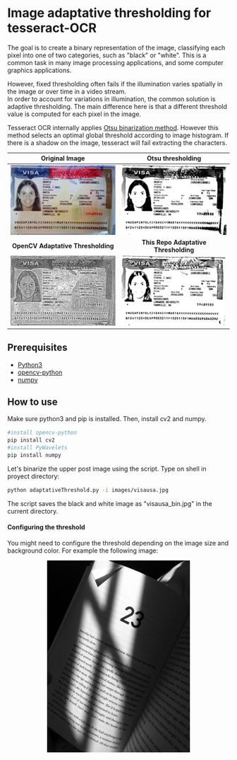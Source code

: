 # Image adaptative thresholding for tesseract-OCR
The goal is to create a binary representation of the image, classifying each pixel into one of two categories, such as "black" or "white". This is a common task in many image processing applications, and some computer graphics applications. 

However, fixed thresholding often fails if the illumination varies spatially in the image or over time in a video stream. <br>In order to account for variations in illumination, the common solution is adaptive thresholding. The main difference here is that a different threshold value is computed for each pixel in the image.

Tesseract OCR internally applies [Otsu binarization method](https://ieeexplore.ieee.org/stamp/stamp.jsp?arnumber=4310076). However this method selects an optimal global threshold according to image histogram. If there is a shadow on the image, tesseract will fail extracting the characters.

|  Original Image  | Otsu thresholding |
| :-------------: | :----------: | 
|  ![](images/visausa.jpg) | ![](images/otsubinarization.jpg)   | 
| **OpenCV Adaptative Thresholding**   |**This Repo Adaptative Thresholding** |
| ![](images/adaptativeopencv.jpg)   | ![](images/mybinariza.jpg) |

## Prerequisites
* [Python3](https://www.python.org/)
* [opencv-python](https://pypi.python.org/pypi/opencv-python)
* [numpy](https://scipy.org/install.html)

## How to use
Make sure python3 and pip is installed. Then, install cv2 and numpy.

```bash
#install opencv-python
pip install cv2
#install PyWavelets
pip install numpy
```

Let's binarize the upper post image using the script. Type on shell in proyect directory:

```bash
python adaptativeThreshold.py -i images/visausa.jpg
```
The script saves the black and white image as "visausa_bin.jpg" in the current directory.

#### Configuring the threshold

You might need to configure the threshold depending on the image size and background color.
For example the following image:

<p align="center">
  <img src="images/hh.jpg" width="324" width="200">
</p>








